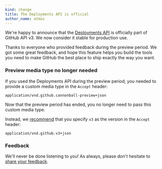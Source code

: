 ```yaml
---
kind: change
title: The Deployments API is official
author_name: atmos
---
```


We're happy to announce that the [Deployments API][docs] is officially part
of GitHub API v3. We now consider it stable for production use.

Thanks to everyone who provided feedback during the preview period. We got
some great feedback, and hope this feature helps you build the tools you
need to make GitHub the best place to ship exactly the way you want.

### Preview media type no longer needed

If you used the Deployments API during the preview period, you needed to
provide a custom media type in the `Accept` header:

    application/vnd.github.cannonball-preview+json

Now that the preview period has ended, you no longer need to pass this custom
media type.

Instead, we [recommend][media-types] that you specify `v3` as the version in the
`Accept` header:

    application/vnd.github.v3+json

### Feedback

We'll never be done listening to you! As always, please don't hesitate to
[share your feedback][feedback].

[docs]: /v3/repos/deployments
[media-types]: /v3/media
[feedback]: https://github.com/contact?form[subject]=Deployments+API
